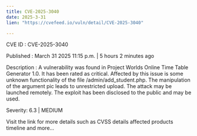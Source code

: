```yaml
---
title: CVE-2025-3040
date: 2025-3-31
lien: "https://cvefeed.io/vuln/detail/CVE-2025-3040"

---
```


CVE ID : CVE-2025-3040
 
Published :  March 31
2025
11:15 p.m. | 5 hours
2 minutes ago
 
Description : A vulnerability was found in Project Worlds Online Time Table Generator 1.0. It has been rated as critical. Affected by this issue is some unknown functionality of the file /admin/add_student.php. The manipulation of the argument pic leads to unrestricted upload. The attack may be launched remotely. The exploit has been disclosed to the public and may be used.
 
Severity: 6.3 | MEDIUM
 
Visit the link for more details
such as CVSS details
affected products
timeline
and more...
